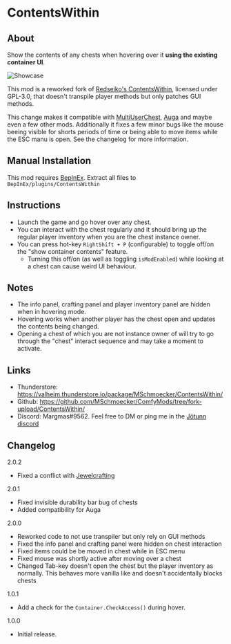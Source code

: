 # ContentsWithin


## About

Show the contents of any chests when hovering over it **using the existing container UI**.

![Showcase](https://raw.githubusercontent.com/MSchmoecker/ComfyMods/fa1ed01535dc93e83a9319a5d29a8641057017f5/ContentsWithin/ContentWithinPreview.png)

This mod is a reworked fork of [Redseiko's ContentsWithin](https://valheim.thunderstore.io/package/ComfyMods/ContentsWithin/), licensed under GPL-3.0, that doesn't transpile player methods but only patches GUI methods.

This change makes it compatible with [MultiUserChest](https://valheim.thunderstore.io/package/MSchmoecker/MultiUserChest/), [Auga](https://valheim.thunderstore.io/package/RandyKnapp/Auga/) and maybe even a few other mods.
Additionally it fixes a few minor bugs like the mouse beeing visible for shorts periods of time or being able to move items while the ESC manu is open.
See the changelog for more information.


## Manual Installation
This mod requires [BepInEx](https://valheim.thunderstore.io/package/denikson/BepInExPack_Valheim/).
Extract all files to `BepInEx/plugins/ContentsWithin`


## Instructions

  * Launch the game and go hover over any chest.
  * You can interact with the chest regularly and it should bring up the regular player inventory when you are the chest instance owner.
  * You can press hot-key `RightShift + P` (configurable) to toggle off/on the "show container contents" feature.
    * Turning this off/on (as well as toggling `isModEnabled`) while looking at a chest can cause weird UI behaviour.


## Notes

  * The info panel, crafting panel and player inventory panel are hidden when in hovering mode.
  * Hovering works when another player has the chest open and updates the contents being changed.
  * Opening a chest of which you are not instance owner of will try to go through the "chest" interact sequence and may
    take a moment to activate.


## Links
- Thunderstore: https://valheim.thunderstore.io/package/MSchmoecker/ContentsWithin/
- Github: https://github.com/MSchmoecker/ComfyMods/tree/fork-upload/ContentsWithin/
- Discord: Margmas#9562. Feel free to DM or ping me in the [Jötunn discord](https://discord.gg/DdUt6g7gyA)


## Changelog
2.0.2
 * Fixed a conflict with [Jewelcrafting](https://valheim.thunderstore.io/package/Smoothbrain/Jewelcrafting/)

2.0.1
 * Fixed invisible durability bar bug of chests
 * Added compatibility for Auga

2.0.0
  * Reworked code to not use transpiler but only rely on GUI methods
  * Fixed the info panel and crafting panel were hidden on chest interaction
  * Fixed items could be be moved in chest while in ESC menu
  * Fixed mouse was shortly active after moving over a chest
  * Changed Tab-key doesn't open the chest but the player inventory as normally. This behaves more vanilla like and doesn't accidentally blocks chests

1.0.1
  * Add a check for the `Container.CheckAccess()` during hover.

1.0.0
  * Initial release.

